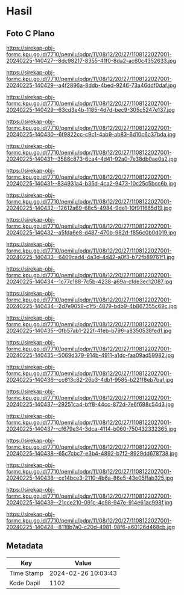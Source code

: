 # Hasil

## Foto C Plano

https://sirekap-obj-formc.kpu.go.id/7710/pemilu/pdpr/11/08/12/20/27/1108122027001-20240225-140427--8dc98217-8355-41f0-8da2-ac60c4352633.jpg

https://sirekap-obj-formc.kpu.go.id/7710/pemilu/pdpr/11/08/12/20/27/1108122027001-20240225-140429--a4f2896a-8ddb-4bed-9246-73a46ddf0daf.jpg

https://sirekap-obj-formc.kpu.go.id/7710/pemilu/pdpr/11/08/12/20/27/1108122027001-20240225-140429--63cd3e4b-1185-4d7d-bec9-305c5247e137.jpg

https://sirekap-obj-formc.kpu.go.id/7710/pemilu/pdpr/11/08/12/20/27/1108122027001-20240225-140430--6f9822cc-c9c1-4ab9-ab83-6d10c6c37bda.jpg

https://sirekap-obj-formc.kpu.go.id/7710/pemilu/pdpr/11/08/12/20/27/1108122027001-20240225-140431--3588c873-6ca4-4d41-92a0-7e38db0ae0a2.jpg

https://sirekap-obj-formc.kpu.go.id/7710/pemilu/pdpr/11/08/12/20/27/1108122027001-20240225-140431--834931a4-b35d-4ca2-9473-10c25c5bcc6b.jpg

https://sirekap-obj-formc.kpu.go.id/7710/pemilu/pdpr/11/08/12/20/27/1108122027001-20240225-140432--12612a69-68c5-4984-9de1-10f911665d19.jpg

https://sirekap-obj-formc.kpu.go.id/7710/pemilu/pdpr/11/08/12/20/27/1108122027001-20240225-140432--a5fda6e8-d487-470b-982d-f856c0b0d019.jpg

https://sirekap-obj-formc.kpu.go.id/7710/pemilu/pdpr/11/08/12/20/27/1108122027001-20240225-140433--6409cad4-4a3d-4d42-a0f3-b72fb89761f1.jpg

https://sirekap-obj-formc.kpu.go.id/7710/pemilu/pdpr/11/08/12/20/27/1108122027001-20240225-140434--1c77c188-7c5b-4238-a69a-cfde3ec12087.jpg

https://sirekap-obj-formc.kpu.go.id/7710/pemilu/pdpr/11/08/12/20/27/1108122027001-20240225-140434--2d7e9059-c1f5-4879-bdb9-4b867355c69c.jpg

https://sirekap-obj-formc.kpu.go.id/7710/pemilu/pdpr/11/08/12/20/27/1108122027001-20240225-140435--0fb57ab1-222f-41eb-b796-a8350538fed1.jpg

https://sirekap-obj-formc.kpu.go.id/7710/pemilu/pdpr/11/08/12/20/27/1108122027001-20240225-140435--5069d379-914b-4911-a1dc-faa09ad59982.jpg

https://sirekap-obj-formc.kpu.go.id/7710/pemilu/pdpr/11/08/12/20/27/1108122027001-20240225-140436--cc613c82-26b3-4db1-9585-b221f8eb7baf.jpg

https://sirekap-obj-formc.kpu.go.id/7710/pemilu/pdpr/11/08/12/20/27/1108122027001-20240225-140437--29251ca4-bff8-44cc-872d-7e6f698c54d3.jpg

https://sirekap-obj-formc.kpu.go.id/7710/pemilu/pdpr/11/08/12/20/27/1108122027001-20240225-140437--cf679e34-3dca-4114-b060-750432332365.jpg

https://sirekap-obj-formc.kpu.go.id/7710/pemilu/pdpr/11/08/12/20/27/1108122027001-20240225-140438--65c7cbc7-e3b4-4892-b7f2-8929dd678738.jpg

https://sirekap-obj-formc.kpu.go.id/7710/pemilu/pdpr/11/08/12/20/27/1108122027001-20240225-140438--cc14bce3-2110-4b6a-86e5-43e05ffab325.jpg

https://sirekap-obj-formc.kpu.go.id/7710/pemilu/pdpr/11/08/12/20/27/1108122027001-20240225-140439--21cce210-091c-4c98-947e-914e61ac998f.jpg

https://sirekap-obj-formc.kpu.go.id/7710/pemilu/pdpr/11/08/12/20/27/1108122027001-20240225-140428--8118b7a0-c20d-4981-98f6-a60126d468cb.jpg


## Metadata

| Key        | Value               |
| ---------- | ------------------- |
| Time Stamp | 2024-02-26 10:03:43 |
| Kode Dapil | 1102                |



